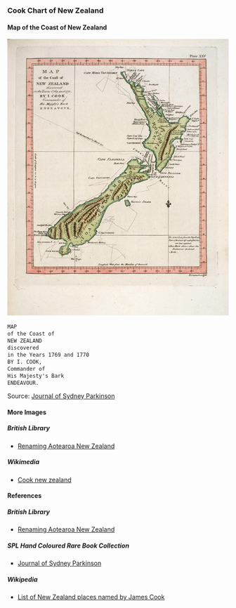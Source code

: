 ### Cook Chart of New Zealand

#### Map of the Coast of New Zealand

![Map of the Coast of New Zealand... by James Cook](pictures/sydney-parkinson-journal-029.jpg)

```
MAP
of the Coast of
NEW ZEALAND
discovered
in the Years 1769 and 1770
BY I. COOK,
Commander of
His Majesty's Bark
ENDEAVOUR.
```

Source: [Journal of Sydney Parkinson](http://www.splrarebooks.com/collection/view/a-journal-of-a-voyage-to-the-south-seas-in-his-majestys-ship-the-endeavour-)

#### More Images

##### British Library

* [Renaming Aotearoa New Zealand](https://www.bl.uk/the-voyages-of-captain-james-cook/articles/renaming-aotearoa-new-zealand)

##### Wikimedia

* [Cook new zealand](https://commons.wikimedia.org/wiki/File:Cook_new_zealand.jpg)

#### References

##### British Library

* [Renaming Aotearoa New Zealand](https://www.bl.uk/the-voyages-of-captain-james-cook/articles/renaming-aotearoa-new-zealand)

##### SPL Hand Coloured Rare Book Collection

* [Journal of Sydney Parkinson](http://www.splrarebooks.com/collection/view/a-journal-of-a-voyage-to-the-south-seas-in-his-majestys-ship-the-endeavour-)

##### Wikipedia

* [List of New Zealand places named by James Cook](https://en.wikipedia.org/wiki/List_of_New_Zealand_places_named_by_James_Cook)

